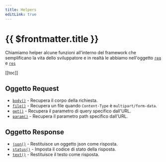 ```yaml
---
title: Helpers
editLink: true
---
```


# {{ $frontmatter.title }}

Chiamiamo helper alcune funzioni all'interno del framework che semplificano la vita dello sviluppatore e in realtà le abbiamo nell'oggetto [`req`](../api/request) e [`res`](../api/response)

[[toc]]

## Oggetto Request

- [`body()`](../api/request#body) - Recupera il corpo della richiesta.
- [`file()`](../api/request#file) - Recupera un file quando `Content-Type` è `multipart/form-data`.
- [`get()`](../api/request#get) - Recupera il parametro di query specifico dall'URL.
- [`param()`](../api/request#param) - Recupera il parametro path specifico dall'URL.

## Oggetto Response

- [`json()`](../api/response#json) - Restituisce un oggetto json come risposta.
- [`status()`](../api/response#status) - Imposta il codice di stato della risposta.
- [`text()`](../api/response#text) - Restituisce il testo come risposta.

